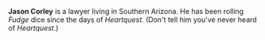 **Jason Corley** is a lawyer living in Southern Arizona. He has been rolling _Fudge_ dice since the days of _Heartquest_. (Don't tell him you've never heard of _Heartquest_.)